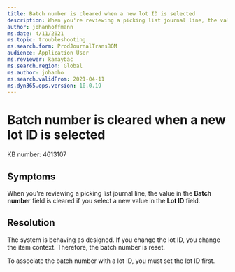 ```yaml
---
title: Batch number is cleared when a new lot ID is selected
description: When you're reviewing a picking list journal line, the value in the Batch number field is cleared if you select a new value in the Lot ID field.
author: johanhoffmann
ms.date: 4/11/2021
ms.topic: troubleshooting
ms.search.form: ProdJournalTransBOM
audience: Application User
ms.reviewer: kamaybac
ms.search.region: Global
ms.author: johanho
ms.search.validFrom: 2021-04-11
ms.dyn365.ops.version: 10.0.19
---
```


# Batch number is cleared when a new lot ID is selected

KB number: 4613107

## Symptoms

When you're reviewing a picking list journal line, the value in the **Batch number** field is cleared if you select a new value in the **Lot ID** field.

## Resolution

The system is behaving as designed. If you change the lot ID, you change the item context. Therefore, the batch number is reset.

To associate the batch number with a lot ID, you must set the lot ID first.
